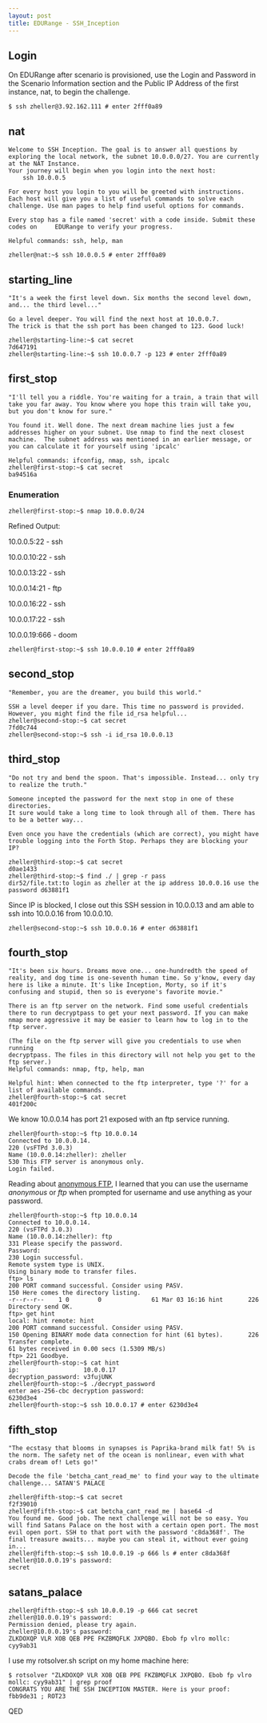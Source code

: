 ```yaml
---
layout: post
title: EDURange - SSH_Inception
---
```


## Login
On EDURange after scenario is provisioned, use the Login and Password in the Scenario Information section and the Public IP Address of the first instance, nat, to begin the challenge.

```console
$ ssh zheller@3.92.162.111 # enter 2fff0a89
```
## nat
```console
Welcome to SSH Inception. The goal is to answer all questions by exploring the local network, the subnet 10.0.0.0/27. You are currently at the NAT Instance.
Your journey will begin when you login into the next host:     
    ssh 10.0.0.5

For every host you login to you will be greeted with instructions. Each host will give you a list of useful commands to solve each challenge. Use man pages to help find useful options for commands.

Every stop has a file named 'secret' with a code inside. Submit these codes on     EDURange to verify your progress.

Helpful commands: ssh, help, man

zheller@nat:~$ ssh 10.0.0.5 # enter 2fff0a89
```
## starting_line
```console
"It's a week the first level down. Six months the second level down, and... the third level..."

Go a level deeper. You will find the next host at 10.0.0.7.
The trick is that the ssh port has been changed to 123. Good luck!

zheller@starting-line:~$ cat secret
7d647191
zheller@starting-line:~$ ssh 10.0.0.7 -p 123 # enter 2fff0a89
```
## first_stop
```console
"I'll tell you a riddle. You're waiting for a train, a train that will take you far away. You know where you hope this train will take you, but you don't know for sure."

You found it. Well done. The next dream machine lies just a few addresses higher on your subnet. Use nmap to find the next closest machine.  The subnet address was mentioned in an earlier message, or you can calculate it for yourself using 'ipcalc'

Helpful commands: ifconfig, nmap, ssh, ipcalc
zheller@first-stop:~$ cat secret
ba94516a
```
### Enumeration
```console
zheller@first-stop:~$ nmap 10.0.0.0/24
```
Refined Output:

10.0.0.5:22 - ssh

10.0.0.10:22 - ssh

10.0.0.13:22 - ssh

10.0.0.14:21 - ftp

10.0.0.16:22 - ssh

10.0.0.17:22 - ssh

10.0.0.19:666 - doom

```console
zheller@first-stop:~$ ssh 10.0.0.10 # enter 2fff0a89
```
## second_stop
```console
"Remember, you are the dreamer, you build this world."

SSH a level deeper if you dare. This time no password is provided. However, you might find the file id_rsa helpful...
zheller@second-stop:~$ cat secret
7fd0c744
zheller@second-stop:~$ ssh -i id_rsa 10.0.0.13
```
## third_stop
```console
"Do not try and bend the spoon. That's impossible. Instead... only try to realize the truth."

Someone incepted the password for the next stop in one of these directories.
It sure would take a long time to look through all of them. There has to be a better way...

Even once you have the credentials (which are correct), you might have trouble logging into the Forth Stop. Perhaps they are blocking your IP? 

zheller@third-stop:~$ cat secret
d0ae1433
zheller@third-stop:~$ find ./ | grep -r pass
dir52/file.txt:to login as zheller at the ip address 10.0.0.16 use the password d63881f1
```
Since IP is blocked, I close out this SSH session in 10.0.0.13 and am able to ssh into 10.0.0.16 from 10.0.0.10.
```console
zheller@second-stop:~$ ssh 10.0.0.16 # enter d63881f1
```
## fourth_stop
```console
"It's been six hours. Dreams move one... one-hundredth the speed of reality, and dog time is one-seventh human time. So y'know, every day here is like a minute. It's like Inception, Morty, so if it's confusing and stupid, then so is everyone's favorite movie."

There is an ftp server on the network. Find some useful credentials there to run decryptpass to get your next password. If you can make nmap more aggressive it may be easier to learn how to log in to the ftp server.

(The file on the ftp server will give you credentials to use when running
decryptpass. The files in this directory will not help you get to the ftp server.)
Helpful commands: nmap, ftp, help, man

Helpful hint: When connected to the ftp interpreter, type '?' for a list of available commands.
zheller@fourth-stop:~$ cat secret
401f200c
```
We know 10.0.0.14 has port 21 exposed with an ftp service running.

```console
zheller@fourth-stop:~$ ftp 10.0.0.14
Connected to 10.0.0.14.
220 (vsFTPd 3.0.3)
Name (10.0.0.14:zheller): zheller
530 This FTP server is anonymous only.
Login failed.
```
Reading about [anonymous FTP](https://www.webopedia.com/TERM/A/anonymous_FTP.html), I learned that you can use the username *anonymous* or *ftp* when prompted for username and use anything as your password.

```console
zheller@fourth-stop:~$ ftp 10.0.0.14
Connected to 10.0.0.14.
220 (vsFTPd 3.0.3)
Name (10.0.0.14:zheller): ftp
331 Please specify the password.
Password:
230 Login successful.
Remote system type is UNIX.
Using binary mode to transfer files.
ftp> ls
200 PORT command successful. Consider using PASV.
150 Here comes the directory listing.
-r--r--r--    1 0        0              61 Mar 03 16:16 hint       226 Directory send OK.
ftp> get hint
local: hint remote: hint
200 PORT command successful. Consider using PASV.
150 Opening BINARY mode data connection for hint (61 bytes).       226 Transfer complete.
61 bytes received in 0.00 secs (1.5309 MB/s)
ftp> 221 Goodbye.
zheller@fourth-stop:~$ cat hint
ip:                  10.0.0.17
decryption_password: v3fujUNK
zheller@fourth-stop:~$ ./decrypt_password
enter aes-256-cbc decryption password:
6230d3e4
zheller@fourth-stop:~$ ssh 10.0.0.17 # enter 6230d3e4
```
## fifth_stop
```console
"The ecstasy that blooms in synapses is Paprika-brand milk fat! 5% is the norm. The safety net of the ocean is nonlinear, even with what crabs dream of! Lets go!"

Decode the file 'betcha_cant_read_me' to find your way to the ultimate challenge... SATAN'S PALACE

zheller@fifth-stop:~$ cat secret
f2f39010
zheller@fifth-stop:~$ cat betcha_cant_read_me | base64 -d
You found me. Good job. The next challenge will not be so easy. You will find Satans Palace on the host with a certain open port. The most evil open port. SSH to that port with the password 'c8da368f'. The final treasure awaits... maybe you can steal it, without ever going in...
zheller@fifth-stop:~$ ssh 10.0.0.19 -p 666 ls # enter c8da368f
zheller@10.0.0.19's password:
secret
```
## satans_palace
```console
zheller@fifth-stop:~$ ssh 10.0.0.19 -p 666 cat secret
zheller@10.0.0.19's password:
Permission denied, please try again.
zheller@10.0.0.19's password:
ZLKDOXQP VLR XOB QEB PPE FKZBMQFLK JXPQBO. Ebob fp vlro mollc: cyy9ab31
```
I use my rotsolver.sh script on my home machine here:
```
$ rotsolver "ZLKDOXQP VLR XOB QEB PPE FKZBMQFLK JXPQBO. Ebob fp vlro mollc: cyy9ab31" | grep proof
CONGRATS YOU ARE THE SSH INCEPTION MASTER. Here is your proof: fbb9de31 ; ROT23
```
QED

